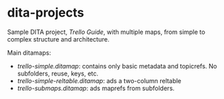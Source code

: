 # dita-projects
Sample DITA project, *Trello Guide*, with multiple maps, from simple to complex structure and architecture.

Main ditamaps:  
* _trello-simple.ditamap_: contains only basic metadata and topicrefs. No subfolders, reuse, keys, etc.  
* _trello-simple-reltable.ditamap_: ads a two-column reltable   
* _trello-submaps.ditamap_: ads maprefs from subfolders.  
